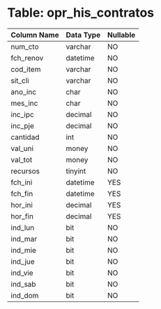 # Table: opr_his_contratos

| Column Name | Data Type | Nullable |
|-------------|-----------|----------|
| num_cto | varchar | NO |
| fch_renov | datetime | NO |
| cod_item | varchar | NO |
| sit_cli | varchar | NO |
| ano_inc | char | NO |
| mes_inc | char | NO |
| inc_ipc | decimal | NO |
| inc_pje | decimal | NO |
| cantidad | int | NO |
| val_uni | money | NO |
| val_tot | money | NO |
| recursos | tinyint | NO |
| fch_ini | datetime | YES |
| fch_fin | datetime | YES |
| hor_ini | decimal | YES |
| hor_fin | decimal | YES |
| ind_lun | bit | NO |
| ind_mar | bit | NO |
| ind_mie | bit | NO |
| ind_jue | bit | NO |
| ind_vie | bit | NO |
| ind_sab | bit | NO |
| ind_dom | bit | NO |
